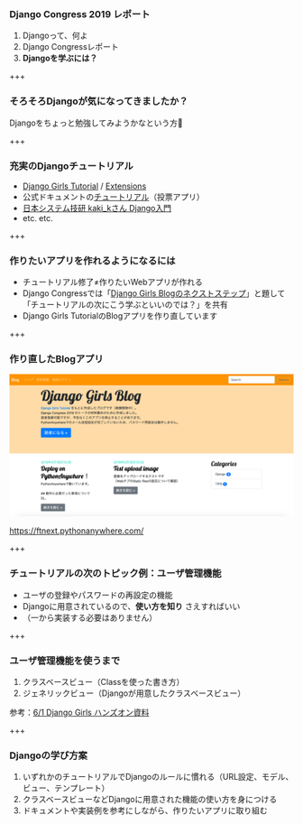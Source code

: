 ### Django Congress 2019 レポート

1. Djangoって、何よ
2. Django Congressレポート
3. **Djangoを学ぶには？**

+++

### そろそろDjangoが気になってきましたか？

Djangoをちょっと勉強してみようかなという方🙋‍

+++

### 充実のDjangoチュートリアル

- [Django Girls Tutorial](https://tutorial.djangogirls.org/ja/) / [Extensions](https://tutorial-extensions.djangogirls.org/ja/)
- 公式ドキュメントの[チュートリアル](https://docs.djangoproject.com/ja/2.2/intro/tutorial01/)（投票アプリ）
- [日本システム技研 kaki_kさん Django入門](https://qiita.com/kaki_k/items/511611cadac1d0c69c54)
- etc. etc.

+++

### 作りたいアプリを作れるようになるには

- チュートリアル修了≠作りたいWebアプリが作れる
- Django Congressでは「[Django Girls Blogのネクストステップ](https://gitpitch.com/ftnext/2019_slides/master?p=django_congress_2019_blog_next_step)」と題して「チュートリアルの次にこう学ぶといいのでは？」を共有
- Django Girls TutorialのBlogアプリを作り直しています

+++

### 作り直したBlogアプリ

![](stapy_Jun_congress_report/assets/part3/next_step_blog.png)

https://ftnext.pythonanywhere.com/

+++

### チュートリアルの次のトピック例：ユーザ管理機能

- ユーザの登録やパスワードの再設定の機能
- Djangoに用意されているので、**使い方を知り** さえすればいい
- （一から実装する必要はありません）

+++

### ユーザ管理機能を使うまで

1. クラスベースビュー（Classを使った書き方）
2. ジェネリックビュー（Djangoが用意したクラスベースビュー）

参考：[6/1 Django Girls ハンズオン資料](https://gitpitch.com/ftnext/2019_slides/master?p=django_girls_Jun_user_register_handson)

+++

### Djangoの学び方案

1. いずれかのチュートリアルでDjangoのルールに慣れる（URL設定、モデル、ビュー、テンプレート）
2. クラスベースビューなどDjangoに用意された機能の使い方を身につける
3. ドキュメントや実装例を参考にしながら、作りたいアプリに取り組む
